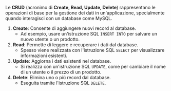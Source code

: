 Le **CRUD** (acronimo di **Create, Read, Update, Delete**) rappresentano le operazioni di base per la gestione dei dati in un'applicazione, specialmente quando interagisci con un database come MySQL.

1. **Create**: Consente di aggiungere nuovi record al database.
    - Ad esempio, usare un'istruzione SQL `INSERT INTO` per salvare un nuovo utente o un prodotto.
2. **Read**: Permette di leggere e recuperare i dati dal database.
    - Spesso viene realizzata con l'istruzione SQL `SELECT` per visualizzare informazioni esistenti.
3. **Update**: Aggiorna i dati esistenti nel database.
    - Si realizza con un'istruzione SQL `UPDATE`, come per cambiare il nome di un utente o il prezzo di un prodotto.
4. **Delete**: Elimina uno o più record dal database.
    - Eseguita tramite l'istruzione SQL `DELETE`.
